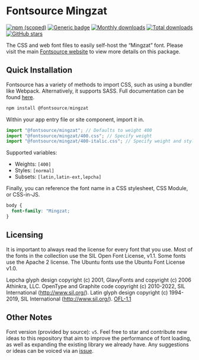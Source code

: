 # Fontsource Mingzat

[![npm (scoped)](https://img.shields.io/npm/v/@fontsource/mingzat?color=brightgreen)](https://www.npmjs.com/package/@fontsource/mingzat) [![Generic badge](https://img.shields.io/badge/fontsource-passing-brightgreen)](https://github.com/fontsource/fontsource) [![Monthly downloads](https://badgen.net/npm/dm/@fontsource/mingzat)](https://github.com/fontsource/fontsource) [![Total downloads](https://badgen.net/npm/dt/@fontsource/mingzat)](https://github.com/fontsource/fontsource) [![GitHub stars](https://img.shields.io/github/stars/fontsource/fontsource.svg?style=social&label=Star)](https://github.com/fontsource/fontsource/stargazers)

The CSS and web font files to easily self-host the “Mingzat” font. Please visit the main [Fontsource website](https://fontsource.org/fonts/mingzat) to view more details on this package.

## Quick Installation

Fontsource has a variety of methods to import CSS, such as using a bundler like Webpack. Alternatively, it supports SASS. Full documentation can be found [here](https://beta.fontsource.org/docs/getting-started/introduction).

```javascript
npm install @fontsource/mingzat
```

Within your app entry file or site component, import it in.

```javascript
import "@fontsource/mingzat"; // Defaults to weight 400
import "@fontsource/mingzat/400.css"; // Specify weight
import "@fontsource/mingzat/400-italic.css"; // Specify weight and style

```

Supported variables:
- Weights: `[400]`
- Styles: `[normal]`
- Subsets: `[latin,latin-ext,lepcha]`

Finally, you can reference the font name in a CSS stylesheet, CSS Module, or CSS-in-JS.

```css
body {
  font-family: "Mingzat;
}
```

## Licensing
It is important to always read the license for every font that you use.
Most of the fonts in the collection use the SIL Open Font License, v1.1. Some fonts use the Apache 2 license. The Ubuntu fonts use the Ubuntu Font License v1.0.

Lepcha glyph design copyright (c) 2001, GlavyFonts and copyright (c) 2006 Athinkra, LLC. OpenType and Graphite code copyright (c) 2010-2022, SIL International (http://www.sil.org/). Latin glyph design copyright (c) 1994-2019, SIL International (http://www.sil.org/).
[OFL-1.1](http://scripts.sil.org/OFL)

## Other Notes
Font version (provided by source): `v5`.
Feel free to star and contribute new ideas to this repository that aim to improve the performance of font loading, as well as expanding the existing library we already have. Any suggestions or ideas can be voiced via an [issue](https://github.com/fontsource/fontsource/issues).